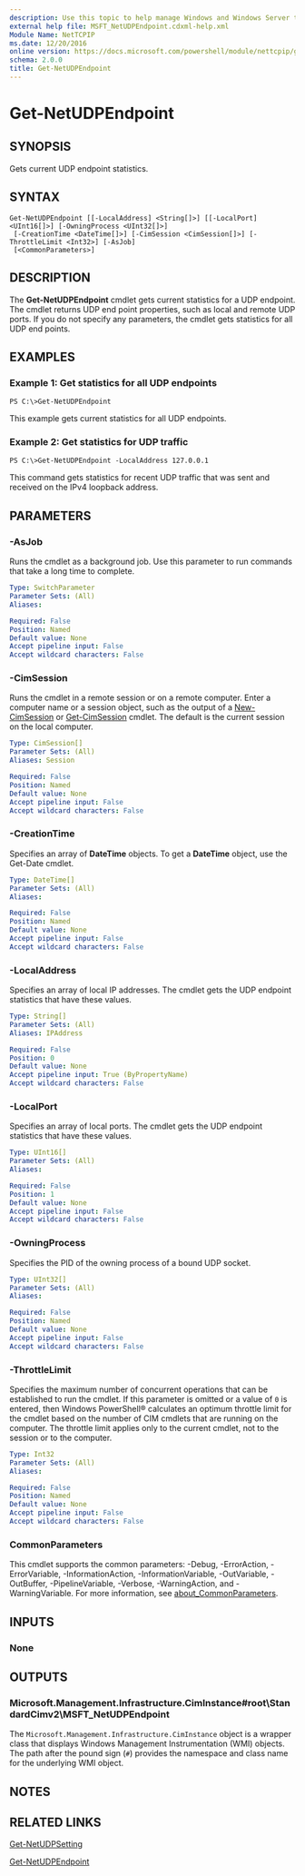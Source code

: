 ```yaml
---
description: Use this topic to help manage Windows and Windows Server technologies with Windows PowerShell.
external help file: MSFT_NetUDPEndpoint.cdxml-help.xml
Module Name: NetTCPIP
ms.date: 12/20/2016
online version: https://docs.microsoft.com/powershell/module/nettcpip/get-netudpendpoint?view=windowsserver2019-ps&wt.mc_id=ps-gethelp
schema: 2.0.0
title: Get-NetUDPEndpoint
---
```


# Get-NetUDPEndpoint

## SYNOPSIS
Gets current UDP endpoint statistics.

## SYNTAX

```
Get-NetUDPEndpoint [[-LocalAddress] <String[]>] [[-LocalPort] <UInt16[]>] [-OwningProcess <UInt32[]>]
 [-CreationTime <DateTime[]>] [-CimSession <CimSession[]>] [-ThrottleLimit <Int32>] [-AsJob]
 [<CommonParameters>]
```

## DESCRIPTION
The **Get-NetUDPEndpoint** cmdlet gets current statistics for a UDP endpoint.
The cmdlet returns UDP end point properties, such as local and remote UDP ports.
If you do not specify any parameters, the cmdlet gets statistics for all UDP end points.

## EXAMPLES

### Example 1: Get statistics for all UDP endpoints
```
PS C:\>Get-NetUDPEndpoint
```

This example gets current statistics for all UDP endpoints.

### Example 2: Get statistics for UDP traffic
```
PS C:\>Get-NetUDPEndpoint -LocalAddress 127.0.0.1
```

This command gets statistics for recent UDP traffic that was sent and received on the IPv4 loopback address.

## PARAMETERS

### -AsJob
Runs the cmdlet as a background job. Use this parameter to run commands that take a long time to complete.

```yaml
Type: SwitchParameter
Parameter Sets: (All)
Aliases: 

Required: False
Position: Named
Default value: None
Accept pipeline input: False
Accept wildcard characters: False
```

### -CimSession
Runs the cmdlet in a remote session or on a remote computer.
Enter a computer name or a session object, such as the output of a [New-CimSession](https://go.microsoft.com/fwlink/p/?LinkId=227967) or [Get-CimSession](https://go.microsoft.com/fwlink/p/?LinkId=227966) cmdlet.
The default is the current session on the local computer.

```yaml
Type: CimSession[]
Parameter Sets: (All)
Aliases: Session

Required: False
Position: Named
Default value: None
Accept pipeline input: False
Accept wildcard characters: False
```

### -CreationTime
Specifies an array of **DateTime** objects.
To get a **DateTime** object, use the Get-Date cmdlet.

```yaml
Type: DateTime[]
Parameter Sets: (All)
Aliases: 

Required: False
Position: Named
Default value: None
Accept pipeline input: False
Accept wildcard characters: False
```

### -LocalAddress
Specifies an array of local IP addresses.
The cmdlet gets the UDP endpoint statistics that have these values.

```yaml
Type: String[]
Parameter Sets: (All)
Aliases: IPAddress

Required: False
Position: 0
Default value: None
Accept pipeline input: True (ByPropertyName)
Accept wildcard characters: False
```

### -LocalPort
Specifies an array of local ports.
The cmdlet gets the UDP endpoint statistics that have these values.

```yaml
Type: UInt16[]
Parameter Sets: (All)
Aliases: 

Required: False
Position: 1
Default value: None
Accept pipeline input: False
Accept wildcard characters: False
```

### -OwningProcess
Specifies the PID of the owning process of a bound UDP socket.

```yaml
Type: UInt32[]
Parameter Sets: (All)
Aliases: 

Required: False
Position: Named
Default value: None
Accept pipeline input: False
Accept wildcard characters: False
```

### -ThrottleLimit
Specifies the maximum number of concurrent operations that can be established to run the cmdlet.
If this parameter is omitted or a value of `0` is entered, then Windows PowerShell® calculates an optimum throttle limit for the cmdlet based on the number of CIM cmdlets that are running on the computer.
The throttle limit applies only to the current cmdlet, not to the session or to the computer.

```yaml
Type: Int32
Parameter Sets: (All)
Aliases: 

Required: False
Position: Named
Default value: None
Accept pipeline input: False
Accept wildcard characters: False
```

### CommonParameters
This cmdlet supports the common parameters: -Debug, -ErrorAction, -ErrorVariable, -InformationAction, -InformationVariable, -OutVariable, -OutBuffer, -PipelineVariable, -Verbose, -WarningAction, and -WarningVariable. For more information, see [about_CommonParameters](https://go.microsoft.com/fwlink/?LinkID=113216).

## INPUTS

### None

## OUTPUTS

### Microsoft.Management.Infrastructure.CimInstance#root\StandardCimv2\MSFT_NetUDPEndpoint
The `Microsoft.Management.Infrastructure.CimInstance` object is a wrapper class that displays Windows Management Instrumentation (WMI) objects.
The path after the pound sign (`#`) provides the namespace and class name for the underlying WMI object.

## NOTES

## RELATED LINKS

[Get-NetUDPSetting](./Get-NetUDPSetting.md)

[Get-NetUDPEndpoint](./Get-NetUDPEndpoint.md)

